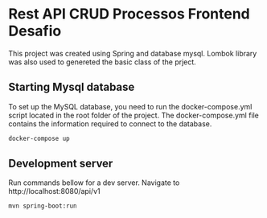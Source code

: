 # Rest API CRUD Processos Frontend Desafio
This project was created using Spring and database mysql. Lombok library was also used to genereted the basic class of the prject. 

## Starting Mysql database
To set up the MySQL database, you need to run the docker-compose.yml script located in the root folder of the project. The docker-compose.yml file contains the information required to connect to the database.

```bash
docker-compose up
```

## Development server

Run commands bellow for a dev server. Navigate to http://localhost:8080/api/v1

```bash
mvn spring-boot:run
```
